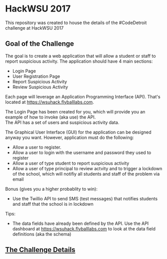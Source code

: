# HackWSU 2017

This repository was created to house the details of the #CodeDetroit challenge at HackWSU 2017

## Goal of the Challenge

The goal is to create a web application that will allow a student or staff to report suspicious activity. The application should have 4 main sections:

- Login Page
- User Registration Page
- Report Suspicious Activity
- Review Suspicious Activity

Each page will leverage an Application Programming Interface (API). That's located at https://wsuhack.flyballlabs.com.

The Login Page has been created for you, which will provide you an example of how to invoke (aka use) the API.  
The API has a set of users and suspicious activity data.

The Graphical User Interface (GUI) for the application can be designed anyway you want.  However, application must do the following: 

- Allow a user to register.  
- Allow a user to login with the username and password they used to register
- Allow a user of type student to report suspicious activity
- Allow a user of type principal to review actvity and to trigger a lockdown of the school, which will notifiy all students and staff of the problem via email

Bonus (gives you a higher probablity to win):

- Use the Twillio API to send SMS (test messages) that notifies students and staff that the school is in lockdown

Tips:

- The data fields have already been defined by the API.  Use the API dashboard at https://wsuhack.flyballlabs.com to look at the data field definitions (aka the schema)


## [The Challenge Details](./challenge)
